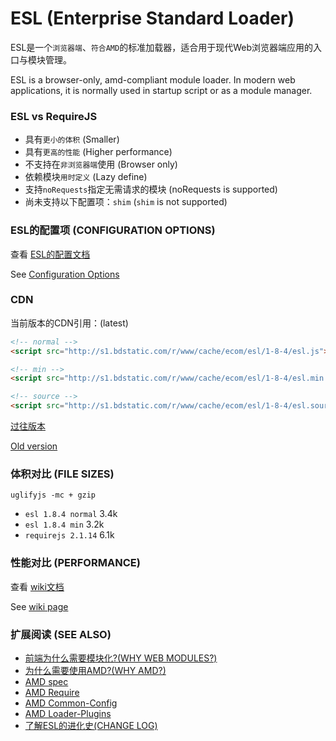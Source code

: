 ESL (Enterprise Standard Loader)
=====================

ESL是一个`浏览器端`、`符合AMD`的标准加载器，适合用于现代Web浏览器端应用的入口与模块管理。

ESL is a browser-only, amd-compliant module loader. In modern web applications, it is normally used in startup script or as a module manager.


### ESL vs RequireJS

- 具有`更小的体积` (Smaller) 
- 具有`更高的性能` (Higher performance)
- 不支持在`非浏览器端`使用 (Browser only)
- 依赖模块`用时定义` (Lazy define)
- 支持`noRequests`指定无需请求的模块 (noRequests is supported)
- 尚未支持以下配置项：`shim` (`shim` is not supported)

### ESL的配置项 (CONFIGURATION OPTIONS)

查看 [ESL的配置文档](doc/config.md)

See [Configuration Options](doc/config.md)

### CDN

当前版本的CDN引用：(latest)

```html
<!-- normal -->
<script src="http://s1.bdstatic.com/r/www/cache/ecom/esl/1-8-4/esl.js"></script>

<!-- min -->
<script src="http://s1.bdstatic.com/r/www/cache/ecom/esl/1-8-4/esl.min.js"></script>

<!-- source -->
<script src="http://s1.bdstatic.com/r/www/cache/ecom/esl/1-8-4/esl.source.js"></script>
```

[过往版本](CDN.md)

[Old version](CDN.md)

### 体积对比 (FILE SIZES)

`uglifyjs -mc + gzip`

- `esl 1.8.4 normal` 3.4k
- `esl 1.8.4 min` 3.2k
- `requirejs 2.1.14` 6.1k


### 性能对比 (PERFORMANCE)

查看 [wiki文档](https://github.com/ecomfe/esl/wiki/1.8.0-%E6%A8%A1%E5%9D%97%E5%8A%A0%E8%BD%BD%E6%97%B6%E9%97%B4%E6%B5%8B%E8%AF%95%E7%BB%93%E6%9E%9C%E8%AE%B0%E5%BD%95)

See [wiki page](https://github.com/ecomfe/esl/wiki/1.8.0-%E6%A8%A1%E5%9D%97%E5%8A%A0%E8%BD%BD%E6%97%B6%E9%97%B4%E6%B5%8B%E8%AF%95%E7%BB%93%E6%9E%9C%E8%AE%B0%E5%BD%95)

### 扩展阅读 (SEE ALSO)

- [前端为什么需要模块化?(WHY WEB MODULES?)](http://requirejs.org/docs/why.html)
- [为什么需要使用AMD?(WHY AMD?)](http://requirejs.org/docs/whyamd.html)
- [AMD spec](https://github.com/amdjs/amdjs-api/wiki/AMD)
- [AMD Require](https://github.com/amdjs/amdjs-api/wiki/require)
- [AMD Common-Config](https://github.com/amdjs/amdjs-api/wiki/Common-Config)
- [AMD Loader-Plugins](https://github.com/amdjs/amdjs-api/wiki/Loader-Plugins)
- [了解ESL的进化史(CHANGE LOG)](CHANGELOG.md)





